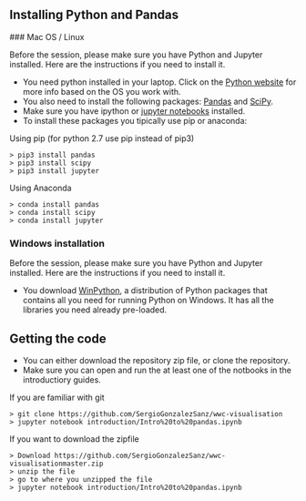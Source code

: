 ## Installing Python and Pandas 

### Mac OS / Linux

Before the session, please make sure you have Python and Jupyter installed. Here are the instructions if you need to install it.


* You need python installed in your laptop. Click on the [Python website](https://www.python.org/downloads/) for more info based on the OS you work with.
* You also need to install the following packages: [Pandas](http://pandas.pydata.org) and [SciPy](http://www.scipy.org).
* Make sure you have ipython or [jupyter notebooks](http://jupyter.readthedocs.org/en/latest/install.html) installed.
* To install these packages you tipically use pip or anaconda:

Using pip (for python 2.7 use pip instead of pip3)

```
> pip3 install pandas
> pip3 install scipy
> pip3 install jupyter
```
Using Anaconda

```
> conda install pandas
> conda install scipy
> conda install jupyter
```

### Windows installation

Before the session, please make sure you have Python and Jupyter installed. Here are the instructions if you need to install it.


* You  download [WinPython](https://winpython.github.io/), a distribution of Python packages that contains all you need for running Python on Windows. It has all the libraries you need already pre-loaded.


## Getting the  code

* You can either download the repository zip file, or clone the repository.
* Make sure you can open and run the at least one of the notbooks in the introductiory guides. 

If you are familiar with git

```
> git clone https://github.com/SergioGonzalezSanz/wwc-visualisation
> jupyter notebook introduction/Intro%20to%20pandas.ipynb
```

If you want to download the zipfile

```
> Download https://github.com/SergioGonzalezSanz/wwc-visualisationmaster.zip
> unzip the file
> go to where you unzipped the file
> jupyter notebook introduction/Intro%20to%20pandas.ipynb
```

